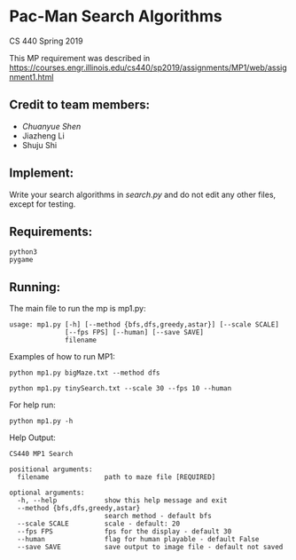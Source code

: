 # Pac-Man Search Algorithms
CS 440 Spring 2019

This MP requirement was described in https://courses.engr.illinois.edu/cs440/sp2019/assignments/MP1/web/assignment1.html
## Credit to team members:
- _Chuanyue Shen_
- Jiazheng Li
- Shuju Shi

## Implement:
Write your search algorithms in *search.py* and do not edit any other files, except for testing.

## Requirements:
```
python3
pygame
```
## Running:
The main file to run the mp is mp1.py:

```
usage: mp1.py [-h] [--method {bfs,dfs,greedy,astar}] [--scale SCALE]
              [--fps FPS] [--human] [--save SAVE]
              filename
```

Examples of how to run MP1:
```
python mp1.py bigMaze.txt --method dfs
```
```
python mp1.py tinySearch.txt --scale 30 --fps 10 --human
```

For help run:
```
python mp1.py -h
```
Help Output:
```
CS440 MP1 Search

positional arguments:
  filename              path to maze file [REQUIRED]

optional arguments:
  -h, --help            show this help message and exit
  --method {bfs,dfs,greedy,astar}
                        search method - default bfs
  --scale SCALE         scale - default: 20
  --fps FPS             fps for the display - default 30
  --human               flag for human playable - default False
  --save SAVE           save output to image file - default not saved
```

